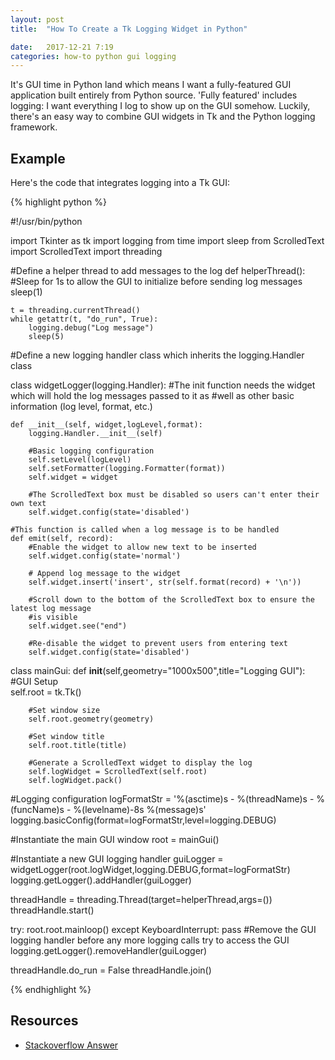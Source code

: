```yaml
---
layout: post
title:  "How To Create a Tk Logging Widget in Python"

date:   2017-12-21 7:19
categories: how-to python gui logging
---
```


It's GUI time in Python land which means I want a fully-featured GUI application built entirely from Python source. 'Fully featured' includes logging: I want everything I log to show up on the GUI somehow. Luckily, there's an easy way to combine GUI widgets in Tk and the Python logging framework.

## Example ##

Here's the code that integrates logging into a Tk GUI:

{% highlight python %}

#!/usr/bin/python

import Tkinter as tk
import logging
from time import sleep
from ScrolledText import ScrolledText
import threading


#Define a helper thread to add messages to the log 
def helperThread():
    #Sleep for 1s to allow the GUI to initialize before sending log messages
    sleep(1)
    
    t = threading.currentThread()
    while getattr(t, "do_run", True):
        logging.debug("Log message")
        sleep(5)
        
#Define a new logging handler class which inherits the logging.Handler class

class widgetLogger(logging.Handler):
    #The init function needs the widget which will hold the log messages passed to it as 
    #well as other basic information (log level, format, etc.)
    
    def __init__(self, widget,logLevel,format):
        logging.Handler.__init__(self)
        
        #Basic logging configuration
        self.setLevel(logLevel)
        self.setFormatter(logging.Formatter(format))
        self.widget = widget
        
        #The ScrolledText box must be disabled so users can't enter their own text
        self.widget.config(state='disabled')

    #This function is called when a log message is to be handled
    def emit(self, record):
        #Enable the widget to allow new text to be inserted
        self.widget.config(state='normal')
        
        # Append log message to the widget
        self.widget.insert('insert', str(self.format(record) + '\n'))
        
        #Scroll down to the bottom of the ScrolledText box to ensure the latest log message
        #is visible
        self.widget.see("end")
        
        #Re-disable the widget to prevent users from entering text
        self.widget.config(state='disabled')


class mainGui:
    def __init__(self,geometry="1000x500",title="Logging GUI"):
        #GUI Setup        
        self.root = tk.Tk()

        #Set window size
        self.root.geometry(geometry)

        #Set window title
        self.root.title(title)
        
        #Generate a ScrolledText widget to display the log
        self.logWidget = ScrolledText(self.root)
        self.logWidget.pack()

#Logging configuration
logFormatStr = '%(asctime)s - %(threadName)s - %(funcName)s  - %(levelname)-8s %(message)s'
logging.basicConfig(format=logFormatStr,level=logging.DEBUG)
        
#Instantiate the main GUI window
root = mainGui()

#Instantiate a new GUI logging handler
guiLogger = widgetLogger(root.logWidget,logging.DEBUG,format=logFormatStr)
logging.getLogger().addHandler(guiLogger)
    
threadHandle = threading.Thread(target=helperThread,args=())
threadHandle.start()
    
try:
    root.root.mainloop()
except KeyboardInterrupt:
    pass
#Remove the GUI logging handler before any more logging calls try to access the GUI
logging.getLogger().removeHandler(guiLogger)

threadHandle.do_run = False
threadHandle.join()


{% endhighlight %}

## Resources ##

* [Stackoverflow Answer](https://stackoverflow.com/a/13320221)




